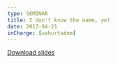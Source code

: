 ```yaml
---
type: SEMINAR
title: I don't know the name, yet
date: 2017-04-21
inCharge: [vahurtadom]
---
```


[Download slides](seminar6.pdf)